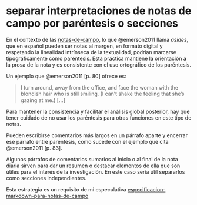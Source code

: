 # separar interpretaciones de notas de campo por paréntesis o secciones

En el contexto de las [notas-de-campo](notas-de-campo.md), lo que @emerson2011 llama *asides*, que en español pueden ser notas al margen, en formato digital y respetando la linealidad intrínseca de la textualidad, podrían marcarse tipográficamente como paréntesis. Esta práctica mantiene la orientación a la prosa de la nota y es consistente con el uso ortográfico de los paréntesis.

Un ejemplo que @emerson2011 [p. 80] ofrece es:

 >
 > I turn around, away from the office, and face the woman with the blondish hair who is still smiling. (I can’t shake the feeling that she’s gazing at me.) [...]

Para mantener la consistencia y facilitar el análisis global posterior, hay que tener cuidado de no usar los paréntesis para otras funciones en este tipo de notas.

Pueden escribirse comentarios más largos en un párrafo aparte y encerrar ese párrafo entre paréntesis, como sucede con el ejemplo que cita @emerson2011 [p. 83].

Algunos párrafos de comentarios sumarios al inicio o al final de la nota diaria sirven para dar un resumen o destacar elementos de ella que son útiles para el interés de la investigación. En este caso sería útil separarlos como secciones independientes.

Esta estrategia es un requisito de mi especulativa [especificacion-markdown-para-notas-de-campo](especificacion-markdown-para-notas-de-campo.md)
